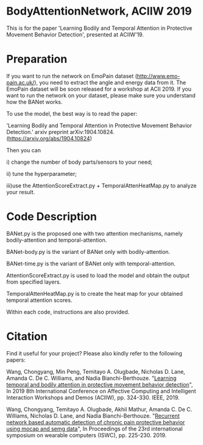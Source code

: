 # BodyAttentionNetwork, ACIIW 2019
This is for the paper 'Learning Bodily and Temporal Attention in Protective Movement Behavior Detection', presented at ACIIW'19.


# Preparation
If you want to run the network on EmoPain dataset (http://www.emo-pain.ac.uk/), you need to extract the angle and energy data from it.
The EmoPain dataset will be soon released for a workshop at ACII 2019.
If you want to run the network on your dataset, please make sure you understand how the BANet works.

To use the model, the best way is to read the paper: 

'Learning Bodily and Temporal Attention in Protective Movement Behavior Detection.' arxiv preprint arXiv:1904.10824. (https://arxiv.org/abs/1904.10824)

Then you can

i)  change the number of body parts/sensors to your need;

ii) tune the hyperparameter;

iii)use the AttentionScoreExtract.py + TemporalAttenHeatMap.py to analyze your result.


# Code Description
BANet.py is the proposed one with two attention mechanisms, namely bodily-attention and temporal-attention.

BANet-body.py is the variant of BANet only with bodily-attention.

BANet-time.py is the variant of BANet only with temporal-attention.

AttentionScoreExtract.py is used to load the model and obtain the output from specified layers.

TemporalAttenHeatMap.py is to create the heat map for your obtained temporal attention scores.


Within each code, instructions are also provided.



# Citation
Find it useful for your project?
Please also kindly refer to the following papers:

Wang, Chongyang, Min Peng, Temitayo A. Olugbade, Nicholas D. Lane, Amanda C. De C. Williams, and Nadia Bianchi-Berthouze. "[Learning temporal and bodily attention in protective movement behavior detection](https://ieeexplore.ieee.org/abstract/document/8925084/)", In 2019 8th International Conference on Affective Computing and Intelligent Interaction Workshops and Demos (ACIIW), pp. 324-330. IEEE, 2019.

Wang, Chongyang, Temitayo A. Olugbade, Akhil Mathur, Amanda C. De C. Williams, Nicholas D. Lane, and Nadia Bianchi-Berthouze. "[Recurrent network based automatic detection of chronic pain protective behavior using mocap and semg data](https://dl.acm.org/doi/abs/10.1145/3341163.3347728)", In Proceedings of the 23rd international symposium on wearable computers (ISWC), pp. 225-230. 2019.

